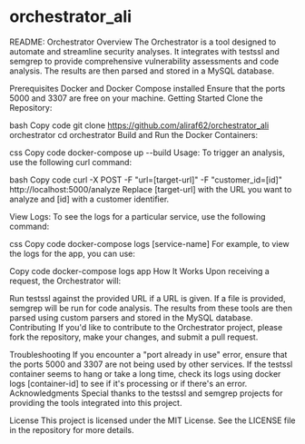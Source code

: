 # orchestrator_ali
README: Orchestrator
Overview
The Orchestrator is a tool designed to automate and streamline security analyses. It integrates with testssl and semgrep to provide comprehensive vulnerability assessments and code analysis. The results are then parsed and stored in a MySQL database.

Prerequisites
Docker and Docker Compose installed
Ensure that the ports 5000 and 3307 are free on your machine.
Getting Started
Clone the Repository:

bash
Copy code
git clone https://github.com/aliraf62/orchestrator_ali orchestrator
cd orchestrator
Build and Run the Docker Containers:

css
Copy code
docker-compose up --build
Usage:
To trigger an analysis, use the following curl command:

bash
Copy code
curl -X POST -F "url=[target-url]" -F "customer_id=[id]" http://localhost:5000/analyze
Replace [target-url] with the URL you want to analyze and [id] with a customer identifier.

View Logs:
To see the logs for a particular service, use the following command:

css
Copy code
docker-compose logs [service-name]
For example, to view the logs for the app, you can use:

Copy code
docker-compose logs app
How It Works
Upon receiving a request, the Orchestrator will:

Run testssl against the provided URL if a URL is given.
If a file is provided, semgrep will be run for code analysis.
The results from these tools are then parsed using custom parsers and stored in the MySQL database.
Contributing
If you'd like to contribute to the Orchestrator project, please fork the repository, make your changes, and submit a pull request.

Troubleshooting
If you encounter a "port already in use" error, ensure that the ports 5000 and 3307 are not being used by other services.
If the testssl container seems to hang or take a long time, check its logs using docker logs [container-id] to see if it's processing or if there's an error.
Acknowledgments
Special thanks to the testssl and semgrep projects for providing the tools integrated into this project.

License
This project is licensed under the MIT License. See the LICENSE file in the repository for more details.
